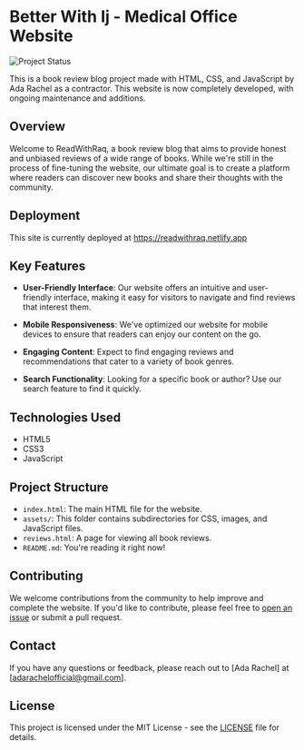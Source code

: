 # Better With Ij - Medical Office Website

![Project Status](https://img.shields.io/badge/status-under%20development-orange.svg)

This is a book review blog project made with HTML, CSS, and JavaScript by Ada Rachel as a contractor. This website is now completely developed, with ongoing maintenance and additions.

## Overview

Welcome to ReadWithRaq, a book review blog that aims to provide honest and unbiased reviews of a wide range of books. While we're still in the process of fine-tuning the website, our ultimate goal is to create a platform where readers can discover new books and share their thoughts with the community.

## Deployment

This site is currently deployed at https://readwithraq.netlify.app

## Key Features

- **User-Friendly Interface**: Our website offers an intuitive and user-friendly interface, making it easy for visitors to navigate and find reviews that interest them.

- **Mobile Responsiveness**: We've optimized our website for mobile devices to ensure that readers can enjoy our content on the go.

- **Engaging Content**: Expect to find engaging reviews and recommendations that cater to a variety of book genres.

- **Search Functionality**: Looking for a specific book or author? Use our search feature to find it quickly.

## Technologies Used

- HTML5
- CSS3
- JavaScript

## Project Structure

- `index.html`: The main HTML file for the website.
- `assets/`: This folder contains subdirectories for CSS, images, and JavaScript files.
- `reviews.html`: A page for viewing all book reviews.
- `README.md`: You're reading it right now!

## Contributing

We welcome contributions from the community to help improve and complete the website. If you'd like to contribute, please feel free to [open an issue](https://github.com/adarachel/readwithraq/issues) or submit a pull request.

## Contact

If you have any questions or feedback, please reach out to [Ada Rachel] at [adarachelofficial@gmail.com].

## License

This project is licensed under the MIT License - see the [LICENSE](LICENSE) file for details.
